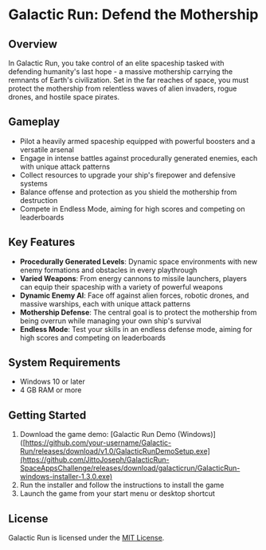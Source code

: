 **Galactic Run: Defend the Mothership**
==============================

**Overview**
--------

In Galactic Run, you take control of an elite spaceship tasked with defending humanity's last hope - a massive mothership carrying the remnants of Earth's civilization. Set in the far reaches of space, you must protect the mothership from relentless waves of alien invaders, rogue drones, and hostile space pirates.

**Gameplay**
------------

* Pilot a heavily armed spaceship equipped with powerful boosters and a versatile arsenal
* Engage in intense battles against procedurally generated enemies, each with unique attack patterns
* Collect resources to upgrade your ship's firepower and defensive systems
* Balance offense and protection as you shield the mothership from destruction
* Compete in Endless Mode, aiming for high scores and competing on leaderboards

**Key Features**
----------------

* **Procedurally Generated Levels**: Dynamic space environments with new enemy formations and obstacles in every playthrough
* **Varied Weapons**: From energy cannons to missile launchers, players can equip their spaceship with a variety of powerful weapons
* **Dynamic Enemy AI**: Face off against alien forces, robotic drones, and massive warships, each with unique attack patterns
* **Mothership Defense**: The central goal is to protect the mothership from being overrun while managing your own ship's survival
* **Endless Mode**: Test your skills in an endless defense mode, aiming for high scores and competing on leaderboards

**System Requirements**
----------------------

* Windows 10 or later
* 4 GB RAM or more

**Getting Started**
-------------------

1. Download the game demo: [Galactic Run Demo (Windows)]([https://github.com/your-username/Galactic-Run/releases/download/v1.0/GalacticRunDemoSetup.exe](https://github.com/JittoJoseph/GalacticRun-SpaceAppsChallenge/releases/download/galacticrun/GalacticRun-windows-installer-1.3.0.exe)
2. Run the installer and follow the instructions to install the game
3. Launch the game from your start menu or desktop shortcut


**License**
----------

Galactic Run is licensed under the [MIT License](https://opensource.org/licenses/MIT).
